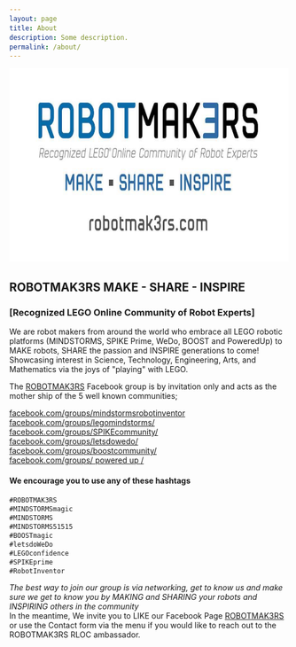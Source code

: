 ```yaml
---
layout: page
title: About
description: Some description.
permalink: /about/
---
```


<img width="700" height="350" itemprop="image" class="img-rounded" src="/assets/img/RM3.jpg" style="padding: 0px;" alt="Your Name">

## ROBOTMAK3RS  MAKE - SHARE - INSPIRE
### [Recognized LEGO Online Community of Robot Experts]


We are robot makers from around the world who embrace all LEGO robotic platforms (MINDSTORMS, SPIKE Prime, WeDo, BOOST and PoweredUp) to MAKE robots, SHARE the passion and INSPIRE generations to come! Showcasing interest in Science, Technology, Engineering, Arts, and Mathematics via the joys of "playing" with LEGO. 


The <a href="https://www.facebook.com/groups/Robotmak3rsRLOC/">ROBOTMAK3RS</a> Facebook group is by invitation only and acts as the mother ship of the 5 well known communities;

<a href="https://www.facebook.com/groups/mindstormsrobotinventor/">facebook.com/groups/mindstormsrobotinventor</a><br>
<a href="https://www.facebook.com/groups/legomindstorms/">facebook.com/groups/legomindstorms/</a><br>
<a href="https://www.facebook.com/groups/SPIKEcommunity/">facebook.com/groups/SPIKEcommunity/</a><br>
<a href="https://www.facebook.com/groups/letsdowedo/">facebook.com/groups/letsdowedo/</a><br>
<a href="https://www.facebook.com/groups/BOOSTcommunity/">facebook.com/groups/boostcommunity/</a><br>
<a href="https://www.facebook.com/groups/1901917436776385/">facebook.com/groups/ powered up /</a><br>



#### We encourage you to use any of these hashtags 
    #ROBOTMAK3RS
	#MINDSTORMSmagic 
	#MINDSTORMS 
	#MINDSTORMS51515 
	#BOOSTmagic 
	#letsdoWeDo
	#LEGOconfidence
	#SPIKEprime
	#RobotInventor
	

<em>The best way to join our group is via networking, get to know us and make sure we get to know you by MAKING and SHARING your robots and INSPIRING others in the community</em>  
In the meantime, We invite you to LIKE our Facebook Page <a href="https://www.facebook.com/robotmak3rs/">ROBOTMAK3RS</a> or use the Contact form via the menu if you would like to reach out to the ROBOTMAK3RS RLOC ambassador.



